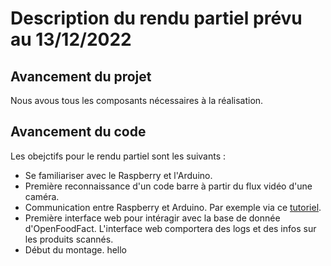 # Description du rendu partiel prévu au 13/12/2022

## Avancement du projet
Nous avous tous les composants nécessaires à la réalisation.

## Avancement du code
Les obejctifs pour le rendu partiel sont les suivants :
- Se familiariser avec le Raspberry et l'Arduino.
- Première reconnaissance d'un code barre à partir du flux vidéo d'une caméra.
- Communication entre Raspberry et Arduino. Par exemple via ce [tutoriel](https://www.aranacorp.com/fr/communication-serie-entre-raspberry-pi-et-arduino/).
- Première interface web pour intéragir avec la base de donnée d'OpenFoodFact. L'interface web comportera des logs et des infos sur les produits scannés.
- Début du montage.
hello